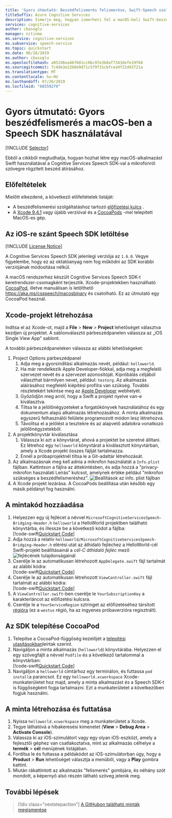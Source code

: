 ```yaml
---
title: 'Gyors útmutató: Beszédfelismerés felismerése, Swift-Speech szolgáltatás'
titleSuffix: Azure Cognitive Services
description: Ismerje meg, hogyan ismerheti fel a macOS-beli Swift-beszédfelismerést a Speech SDK használatával
services: cognitive-services
author: cbasoglu
manager: nitinme
ms.service: cognitive-services
ms.subservice: speech-service
ms.topic: quickstart
ms.date: 06/28/2019
ms.author: cbasoglu
ms.openlocfilehash: a952d6ea46f601cc0bc97e3b0af7343defe19f68
ms.sourcegitcommit: 7c4de3e22b8e9d71c579f31cbfcea9f22d43721a
ms.translationtype: MT
ms.contentlocale: hu-HU
ms.lasthandoff: 07/26/2019
ms.locfileid: "68559279"
---
```

# <a name="quickstart-recognize-speech-in-swift-on-macos-using-the-speech-sdk"></a>Gyors útmutató: Gyors beszédfelismerés a macOS-ben a Speech SDK használatával

[!INCLUDE [Selector](../../../includes/cognitive-services-speech-service-quickstart-selector.md)]

Ebből a cikkből megtudhatja, hogyan hozhat létre egy macOS-alkalmazást Swift használatával a Cognitive Services Speech SDK-val a mikrofonról szövegre rögzített beszéd átírásához.

## <a name="prerequisites"></a>Előfeltételek

Mielőtt elkezdené, a következő előfeltételek listáját:

* A beszédfelismerési szolgáltatáshoz tartozó [előfizetési kulcs](get-started.md) .
* A [Xcode 9.4.1](https://geo.itunes.apple.com/us/app/xcode/id497799835?mt=12) vagy újabb verzióval és a [CocoaPods](https://cocoapods.org/) -mel telepített MacOS-es gép.

## <a name="get-the-speech-sdk-for-ios"></a>Az iOS-re szánt Speech SDK letöltése

[!INCLUDE [License Notice](../../../includes/cognitive-services-speech-service-license-notice.md)]

A Cognitive Services Speech SDK jelenlegi verziója az `1.6.0`. Vegye figyelembe, hogy ez az oktatóanyag nem fog működni az SDK korábbi verziójának módosítása nélkül.

A macOS rendszerhez készült Cognitive Services Speech SDK-t keretrendszer-csomagként terjesztik.
Xcode-projektekben használható [CocoaPod](https://cocoapods.org/), illetve manuálisan is letölthető https://aka.ms/csspeech/macosbinary és csatolható. Ez az útmutató egy CocoaPod használ.

## <a name="create-an-xcode-project"></a>Xcode-projekt létrehozása

Indítsa el az Xcode-ot, majd a **File** > **New** > **Project** lehetőséget választva kezdjen új projektet.
A sablonválasztó párbeszédpanelen válassza az „iOS Single View App” sablont.

A további párbeszédpaneleken válassza az alábbi lehetőségeket:

1. Project Options párbeszédpanel
    1. Adja meg a gyorsindítási alkalmazás nevét, például: `helloworld`.
    1. Ha már rendelkezik Apple Developer-fiókkal, adja meg a megfelelő szervezet nevét és a szervezet azonosítóját. Kipróbálás céljából választhat bármilyen nevet, például: `testorg`. Az alkalmazás aláírásához megfelelő kiépítési profilra van szükség. További részletekért tekintse meg az [Apple Developer](https://developer.apple.com/) webhelyét.
    1. Győződjön meg arról, hogy a Swift a projekt nyelve van-e kiválasztva.
    1. Tiltsa le a jelölőnégyzeteket a forgatókönyvek használatához és egy dokumentum alapú alkalmazás létrehozásához. A minta alkalmazás egyszerű felhasználói felülete programozott módon lesz létrehozva.
    1. Távolítsa el a jelölést a tesztekre és az alapvető adatokra vonatkozó jelölőnégyzetekből.
1. A projektkönyvtár kiválasztása
    1. Válassza ki azt a könyvtárat, ahová a projektet be szeretné állítani. Ez létrehoz egy `helloworld` könyvtárat a kiválasztott könyvtárban, amely a Xcode projekt összes fájlját tartalmazza.
    1. Ennél a próbaprojektnél tiltsa le a Git-adattár létrehozását.
1. Az alkalmazásnak meg kell adnia a mikrofon használatát a `Info.plist` fájlban. Kattintson a fájlra az áttekintésben, és adja hozzá a "privacy-mikrofon használati Leírás" kulcsot, amelynek értéke például "mikrofon szükséges a beszédfelismeréshez".
    ![Beállítások az info. plist fájlban](media/sdk/qs-swift-ios-info-plist.png)
1. A Xcode projekt lezárása. A CocoaPods beállítása után később egy másik példányt fog használni.

## <a name="add-the-sample-code"></a>A mintakód hozzáadása

1. Helyezzen egy új fejlécet a névvel `MicrosoftCognitiveServicesSpeech-Bridging-Header.h` `helloworld` a HelloWorld projektben található könyvtárba, és illessze be a következő kódot a fájlba:  
   [!code-swift[Quickstart Code](~/samples-cognitive-services-speech-sdk/quickstart/swift-ios/helloworld/helloworld/MicrosoftCognitiveServicesSpeech-Bridging-Header.h#code)]
1. Adja hozzá a relatív `helloworld/MicrosoftCognitiveServicesSpeech-Bridging-Header.h` elérési utat az áthidaló fejléchez a HelloWorld-cél Swift-projekt beállításainál a *cél-C áthidaló fejléc* mező ![fejlécének tulajdonságainál](media/sdk/qs-swift-ios-bridging-header.png)
1. Cserélje le az automatikusan létrehozott `AppDelegate.swift` fájl tartalmát az alábbi kódra:  
   [!code-swift[Quickstart Code](~/samples-cognitive-services-speech-sdk/quickstart/swift-ios/helloworld/helloworld/AppDelegate.swift#code)]
1. Cserélje le az automatikusan létrehozott `ViewController.swift` fájl tartalmát az alábbi kódra:  
   [!code-swift[Quickstart Code](~/samples-cognitive-services-speech-sdk/quickstart/swift-ios/helloworld/helloworld/ViewController.swift#code)]
1. A `ViewController.swift`-ben cserélje le `YourSubscriptionKey` a karakterláncot az előfizetési kulcsra.
1. Cserélje le a `YourServiceRegion` sztringet az előfizetéséhez társított [régióra](regions.md) (ez a `westus` régió, ha az ingyenes próbaverzióra regisztrált).

## <a name="install-the-sdk-as-a-cocoapod"></a>Az SDK telepítése CocoaPod

1. Telepítse a CocoaPod-függőség kezelőjét a [telepítési utasításokban](https://guides.cocoapods.org/using/getting-started.html)leírtak szerint.
1. Navigáljon a minta alkalmazás (`helloworld`) könyvtárába. Helyezzen el egy szövegfájlt a névvel `Podfile` és a következő tartalommal a könyvtárban:  
   [!code-swift[Quickstart Code](~/samples-cognitive-services-speech-sdk/quickstart/swift-ios/helloworld/Podfile)]
1. Navigáljon a `helloworld` címtárhoz egy terminálon, és futtassa `pod install`a parancsot. Ez egy `helloworld.xcworkspace` Xcode-munkaterületet hoz majd, amely a minta alkalmazást és a Speech SDK-t is függőségként fogja tartalmazni. Ezt a munkaterületet a következőben fogjuk használni.

## <a name="build-and-run-the-sample"></a>A minta létrehozása és futtatása

1. Nyissa `helloworld.xcworkspace` meg a munkaterületet a Xcode.
1. Tegye láthatóvá a hibakeresési kimenetet (**View** > **Debug Area** > **Activate Console**).
1. Válassza ki az iOS-szimulátort vagy egy olyan iOS-eszközt, amely a fejlesztői géphez van csatlakoztatva, mint az alkalmazás célhelye a **termék** > **cél** menüjének listájában.
1. Fordítsa le és futtassa a példakódot az iOS-szimulátorban úgy, hogy a **Product** > **Run** lehetőséget választja a menüből, vagy a **Play** gombra kattint.
1. Miután rákattintott az alkalmazás "felismerés" gombjára, és néhány szót mondott, a képernyő alsó részén látható szöveg jelenik meg.

## <a name="next-steps"></a>További lépések

> [!div class="nextstepaction"]
> [A GitHubon található minták megismerése](https://aka.ms/csspeech/samples)

